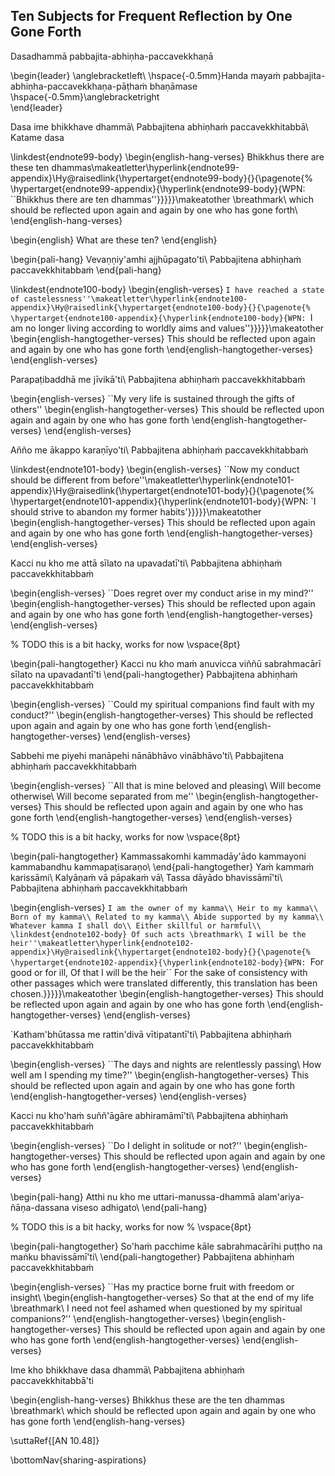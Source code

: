## Ten Subjects for Frequent Reflection by One Gone Forth<a id="ten-reflections"></a>
Dasadhammā pabbajita-abhiṇha-paccavekkhaṇā

\begin{leader}
  \anglebracketleft\ \hspace{-0.5mm}Handa mayaṁ pabbajita-abhiṇha-paccavekkhaṇa-pāṭhaṁ bhaṇāmase \hspace{-0.5mm}\anglebracketright\
\end{leader}

Dasa ime bhikkhave dhammā\\
Pabbajitena abhiṇhaṁ paccavekkhitabbā\\
Katame dasa

\linkdest{endnote99-body}
\begin{english-hang-verses}
  Bhikkhus there are these ten dhammas\makeatletter\hyperlink{endnote99-appendix}\Hy@raisedlink{\hypertarget{endnote99-body}{}{\pagenote{%
        \hypertarget{endnote99-appendix}{\hyperlink{endnote99-body}{WPN: ``Bhikkhus there are ten dhammas''}}}}}\makeatother
  \breathmark\ which should be reflected upon again and again by one who has gone forth\\
\end{english-hang-verses}

\begin{english}
  What are these ten?
\end{english}

\begin{pali-hang}
  Vevaṇṇiy'amhi ajjhūpagato'ti\\
  Pabbajitena abhiṇhaṁ paccavekkhitabbaṁ
\end{pali-hang}

\linkdest{endnote100-body}
\begin{english-verses}
  ``I have reached a state of castelessness''\makeatletter\hyperlink{endnote100-appendix}\Hy@raisedlink{\hypertarget{endnote100-body}{}{\pagenote{%
        \hypertarget{endnote100-appendix}{\hyperlink{endnote100-body}{WPN: ``I am no longer living according to worldly aims and values''}}}}}\makeatother
  \begin{english-hangtogether-verses}
    This should be reflected upon again and again by one who has gone forth
  \end{english-hangtogether-verses}
\end{english-verses}

Parapaṭibaddhā me jīvikā'ti\\
Pabbajitena abhiṇhaṁ paccavekkhitabbaṁ

\begin{english-verses}
  ``My very life is sustained through the gifts of others''
  \begin{english-hangtogether-verses}
    This should be reflected upon again and again by one who has gone forth
  \end{english-hangtogether-verses}
\end{english-verses}

Añño me ākappo karaṇīyo'ti\\
Pabbajitena abhiṇhaṁ paccavekkhitabbaṁ

\linkdest{endnote101-body}
\begin{english-verses}
  ``Now my conduct should be different from before''\makeatletter\hyperlink{endnote101-appendix}\Hy@raisedlink{\hypertarget{endnote101-body}{}{\pagenote{%
        \hypertarget{endnote101-appendix}{\hyperlink{endnote101-body}{WPN: `I should strive to abandon my former habits'}}}}}\makeatother
  \begin{english-hangtogether-verses}
    This should be reflected upon again and again by one who has gone forth
  \end{english-hangtogether-verses}
\end{english-verses}

Kacci nu kho me attā sīlato na upavadatī'ti\\
Pabbajitena abhiṇhaṁ paccavekkhitabbaṁ

\begin{english-verses}
  ``Does regret over my conduct arise in my mind?''
  \begin{english-hangtogether-verses}
    This should be reflected upon again and again by one who has gone forth
  \end{english-hangtogether-verses}
\end{english-verses}

% TODO this is a bit hacky, works for now
\vspace{8pt}

\begin{pali-hangtogether}
  Kacci nu kho maṁ anuvicca viññū sabrahmacārī sīlato na upavadantī'ti
\end{pali-hangtogether}
Pabbajitena abhiṇhaṁ paccavekkhitabbaṁ

\begin{english-verses}
  ``Could my spiritual companions find fault with my conduct?''
  \begin{english-hangtogether-verses}
    This should be reflected upon again and again by one who has gone forth
  \end{english-hangtogether-verses}
\end{english-verses}

Sabbehi me piyehi manāpehi nānābhāvo vinābhāvo'ti\\
Pabbajitena abhiṇhaṁ paccavekkhitabbaṁ

\begin{english-verses}
  ``All that is mine beloved and pleasing\\
  Will become otherwise\\
  Will become separated from me''
  \begin{english-hangtogether-verses}
    This should be reflected upon again and again by one who has gone forth
  \end{english-hangtogether-verses}
\end{english-verses}

% TODO this is a bit hacky, works for now
\vspace{8pt}

\begin{pali-hangtogether}
  Kammassakomhi kammadāy'ādo kammayoni kammabandhu kammapaṭisaraṇo\\
\end{pali-hangtogether}
Yaṁ kammaṁ karissāmi\\
Kalyāṇaṁ vā pāpakaṁ vā\\
Tassa dāyādo bhavissāmī'ti\\
Pabbajitena abhiṇhaṁ paccavekkhitabbaṁ

\begin{english-verses}
  ``I am the owner of my kamma\\
  Heir to my kamma\\
  Born of my kamma\\
  Related to my kamma\\
  Abide supported by my kamma\\
  Whatever kamma I shall do\\
  Either skillful or harmful\\
\linkdest{endnote102-body}
  Of such acts \breathmark\ I will be the heir''\makeatletter\hyperlink{endnote102-appendix}\Hy@raisedlink{\hypertarget{endnote102-body}{}{\pagenote{%
        \hypertarget{endnote102-appendix}{\hyperlink{endnote102-body}{WPN: ``For good or for ill, Of that I will be the heir`` For the sake of consistency with other passages which were translated differently, this translation has been chosen.}}}}}\makeatother
  \begin{english-hangtogether-verses}
    This should be reflected upon again and again by one who has gone forth
  \end{english-hangtogether-verses}
\end{english-verses}

`Katham'bhūtassa me rattin'divā vītipatantī'ti\\
Pabbajitena abhiṇhaṁ paccavekkhitabbaṁ

\begin{english-verses}
  ``The days and nights are relentlessly passing\\
  How well am I spending my time?''
  \begin{english-hangtogether-verses}
    This should be reflected upon again and again by one who has gone forth
  \end{english-hangtogether-verses}
\end{english-verses}

Kacci nu kho'haṁ suññ'āgāre abhiramāmī'ti\\
Pabbajitena abhiṇhaṁ paccavekkhitabbaṁ

\begin{english-verses}
  ``Do I delight in solitude or not?''
  \begin{english-hangtogether-verses}
    This should be reflected upon again and again by one who has gone forth
  \end{english-hangtogether-verses}
\end{english-verses}

\begin{pali-hang}
  Atthi nu kho me uttari-manussa-dhammā alam'ariya-ñāṇa-dassana viseso adhigato\\
\end{pali-hang}

% TODO this is a bit hacky, works for now
% \vspace{8pt}

\begin{pali-hangtogether}
  So'haṁ pacchime kāle sabrahmacārīhi puṭṭho na maṅku bhavissāmī'ti\\
\end{pali-hangtogether}
Pabbajitena abhiṇhaṁ paccavekkhitabbaṁ

\begin{english-verses}
  ``Has my practice borne fruit with freedom or insight\\
  \begin{english-hangtogether-verses}
    So that at the end of my life \breathmark\ I need not feel ashamed when questioned by my spiritual companions?''
  \end{english-hangtogether-verses}
  \begin{english-hangtogether-verses}
    This should be reflected upon again and again by one who has gone forth
  \end{english-hangtogether-verses}
\end{english-verses}

Ime kho bhikkhave dasa dhammā\\
Pabbajitena abhiṇhaṁ paccavekkhitabbā'ti

\begin{english-hang-verses}
  Bhikkhus these are the ten dhammas \breathmark\ which should be reflected upon again and again by one who has gone forth
\end{english-hang-verses}

\suttaRef{[AN 10.48]}

\bottomNav{sharing-aspirations}
